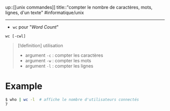 up::[[unix commandes]]
title::"compter le nombre de caractères, mots, lignes, d'un texte"
#informatique/unix

----
 - `wc` pour "_Word Count_"

`wc [-cwl]`

> [!definition] utilisation
>  - argument `-c` : compter les caractères
>  - argument `-w` : compter les mots
>  - argument `-l` : compter les lignes


# Example

```bash
$ who | wc -l  # affiche le nombre d'utilisateurs connectés
7
```

